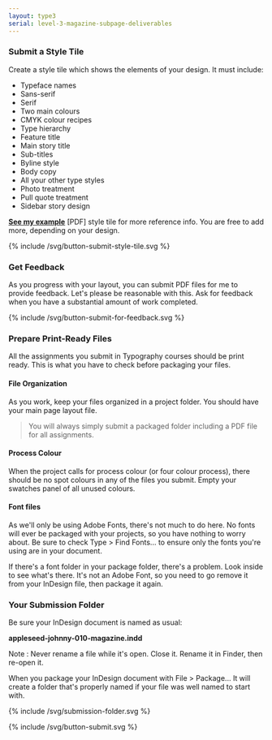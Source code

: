 ```yaml
---
layout: type3
serial: level-3-magazine-subpage-deliverables
---
```

### Submit a Style Tile

Create a style tile which shows the elements of your design. It must include:

<ul class="hasBullets">
	<li>Typeface names</li>
	<li class="second">Sans-serif</li>
	<li class="second">Serif</li>
	<li>Two main colours</li>
	<li class="second">CMYK colour recipes</li>
	<li>Type hierarchy</li>
	<li class="second">Feature title</li>
	<li class="second">Main story title</li>
	<li class="second">Sub-titles</li>
	<li class="second">Byline style</li>	
	<li class="second">Body copy</li>
	<li class="second">All your other type styles</li>
	<li>Photo treatment</li>
	<li>Pull quote treatment</li>
	<li>Sidebar story design</li>
</ul>

[**See my example**](https://www.dropbox.com/s/a7vihd1f7oe6nrd/paradis-alain-010-style-tile.pdf?dl=1) [PDF] style tile for more reference info. You are free to add more, depending on your design.

{% include /svg/button-submit-style-tile.svg %}

### Get Feedback

As you progress with your layout, you can submit PDF files for me to provide feedback. Let's please be reasonable with this. Ask for feedback when you have a substantial amount of work completed.

{% include /svg/button-submit-for-feedback.svg %}

### Prepare Print-Ready Files

All the assignments you submit in Typography courses should be print ready. This is what you have to check before packaging your files.

#### File Organization

As you work, keep your files organized in a project folder. You should have your main page layout file.

> You will always simply submit a packaged folder including a PDF file for all assignments.

#### Process Colour

When the project calls for process colour (or four colour process), there should be no spot colours in any of the files you submit. Empty your swatches panel of all unused colours.

#### Font files

As we'll only be using Adobe Fonts, there's not much to do here. No fonts will ever be packaged with your projects, so you have nothing to worry about. Be sure to check <span class="command">Type > Find Fonts...</span> to ensure only the fonts you're using are in your document.

If there's a font folder in your package folder, there's a problem. Look inside to see what's there. It's not an Adobe Font, so you need to go remove it from your InDesign file, then package it again.

### Your Submission Folder

Be sure your InDesign document is named as usual:

**appleseed-johnny-010-magazine.indd**

Note
: Never rename a file while it's open. Close it. Rename it in Finder, then re-open it.

When you package your InDesign document with <span class="command">File > Package...</span> It will create a folder that's properly named if your file was well named to start with.

{% include /svg/submission-folder.svg %}

{% include /svg/button-submit.svg %}